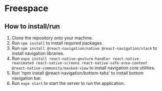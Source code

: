 # Freespace

## How to install/run

1. Clone the repository onto your machine.
2. Run `npm install` to install required packages.
3. Run `npm install @react-navigation/native @react-navigation/stack` to install navigation libraries.
4. Run `expo install react-native-gesture-handler react-native-reanimated react-native-screens react-native-safe-area-context @react-native-community/masked-view` to install navigation core utilities.
5. Run 'npm install @react-navigation/bottom-tabs' to install bottom navigation bar.
6. Run `expo start` to start the server to run the application.
